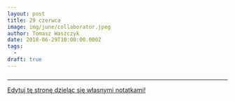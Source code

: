 ```yaml
---
layout: post
title: 29 czerwca
image: img/june/collaborator.jpeg
author: Tomasz Waszczyk
date: 2018-06-29T10:00:00.000Z
tags:
  - 
draft: true
---
```


### 

---

<a href="https://github.com/TomaszWaszczyk/historia.waszczyk.com/edit/master/src/content/june-29.md" target="_blank">Edytuj tę stronę dzieląc się własnymi notatkami!</a>

